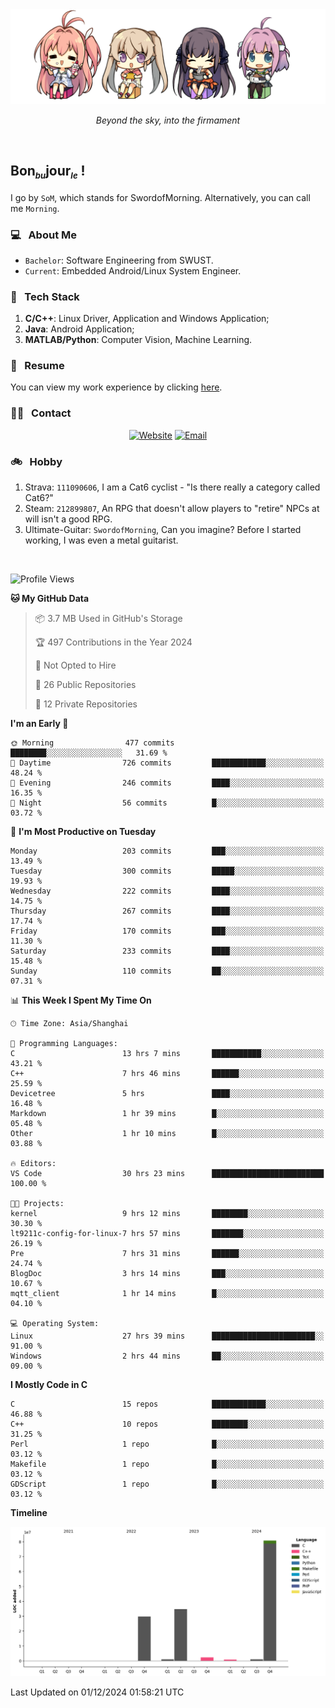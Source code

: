 <img src="./pic/Aokana.png">
<p align="center"><em>Beyond the sky, into the firmament</em></p>

<br/>

## Bon<sub><em><font size=2>bu</font></em></sub>jour<sub><em><font size=2>le</font></em></sub> !

I go by `SoM`, which stands for SwordofMorning. Alternatively, you can call me `Morning`.

### 💻 &nbsp; About Me

- `Bachelor`: Software Engineering from SWUST.
- `Current`: Embedded Android/Linux System Engineer.

### 🔧 &nbsp; Tech Stack

1. **C/C++**: Linux Driver, Application and Windows Application;
2. **Java**: Android Application;
3. **MATLAB/Python**: Computer Vision, Machine Learning.

### 📝 &nbsp; Resume

You can view my work experience by clicking <a href="https://swordofmorning.com/index.php/contact/">here</a>.

### 🤝🏻 &nbsp; Contact

<p align="center">
<a href="https://swordofmorning.com/"><img alt="Website" src="https://img.shields.io/badge/Website-swordofmorning.com-blue?style=flat-square&logo=google-chrome"></a>
<a href="mailto:master@xiaojintao.email
"><img alt="Email" src="https://img.shields.io/badge/Email-master@xiaojintao.email-blue?style=flat-square&logo=gmail"></a>
</p>

### 🚲 &nbsp; Hobby

1. Strava: `111090606`, I am a Cat6 cyclist - "Is there really a category called Cat6?"
2. Steam: `212899807`, An RPG that doesn't allow players to "retire" NPCs at will isn't a good RPG.
3. Ultimate-Guitar: `SwordofMorning`, Can you imagine? Before I started working, I was even a metal guitarist.

<br/>

<!--START_SECTION:waka-->
![Profile Views](http://img.shields.io/badge/Profile%20Views-0-blue)

**🐱 My GitHub Data** 

> 📦 3.7 MB Used in GitHub's Storage 
 > 
> 🏆 497 Contributions in the Year 2024
 > 
> 🚫 Not Opted to Hire
 > 
> 📜 26 Public Repositories 
 > 
> 🔑 12 Private Repositories 
 > 
**I'm an Early 🐤** 

```text
🌞 Morning                477 commits         ████████░░░░░░░░░░░░░░░░░   31.69 % 
🌆 Daytime                726 commits         ████████████░░░░░░░░░░░░░   48.24 % 
🌃 Evening                246 commits         ████░░░░░░░░░░░░░░░░░░░░░   16.35 % 
🌙 Night                  56 commits          █░░░░░░░░░░░░░░░░░░░░░░░░   03.72 % 
```
📅 **I'm Most Productive on Tuesday** 

```text
Monday                   203 commits         ███░░░░░░░░░░░░░░░░░░░░░░   13.49 % 
Tuesday                  300 commits         █████░░░░░░░░░░░░░░░░░░░░   19.93 % 
Wednesday                222 commits         ████░░░░░░░░░░░░░░░░░░░░░   14.75 % 
Thursday                 267 commits         ████░░░░░░░░░░░░░░░░░░░░░   17.74 % 
Friday                   170 commits         ███░░░░░░░░░░░░░░░░░░░░░░   11.30 % 
Saturday                 233 commits         ████░░░░░░░░░░░░░░░░░░░░░   15.48 % 
Sunday                   110 commits         ██░░░░░░░░░░░░░░░░░░░░░░░   07.31 % 
```


📊 **This Week I Spent My Time On** 

```text
🕑︎ Time Zone: Asia/Shanghai

💬 Programming Languages: 
C                        13 hrs 7 mins       ███████████░░░░░░░░░░░░░░   43.21 % 
C++                      7 hrs 46 mins       ██████░░░░░░░░░░░░░░░░░░░   25.59 % 
Devicetree               5 hrs               ████░░░░░░░░░░░░░░░░░░░░░   16.48 % 
Markdown                 1 hr 39 mins        █░░░░░░░░░░░░░░░░░░░░░░░░   05.48 % 
Other                    1 hr 10 mins        █░░░░░░░░░░░░░░░░░░░░░░░░   03.88 % 

🔥 Editors: 
VS Code                  30 hrs 23 mins      █████████████████████████   100.00 % 

🐱‍💻 Projects: 
kernel                   9 hrs 12 mins       ████████░░░░░░░░░░░░░░░░░   30.30 % 
lt9211c-config-for-linux-7 hrs 57 mins       ███████░░░░░░░░░░░░░░░░░░   26.19 % 
Pre                      7 hrs 31 mins       ██████░░░░░░░░░░░░░░░░░░░   24.74 % 
BlogDoc                  3 hrs 14 mins       ███░░░░░░░░░░░░░░░░░░░░░░   10.67 % 
mqtt_client              1 hr 14 mins        █░░░░░░░░░░░░░░░░░░░░░░░░   04.10 % 

💻 Operating System: 
Linux                    27 hrs 39 mins      ███████████████████████░░   91.00 % 
Windows                  2 hrs 44 mins       ██░░░░░░░░░░░░░░░░░░░░░░░   09.00 % 
```

**I Mostly Code in C** 

```text
C                        15 repos            ████████████░░░░░░░░░░░░░   46.88 % 
C++                      10 repos            ████████░░░░░░░░░░░░░░░░░   31.25 % 
Perl                     1 repo              █░░░░░░░░░░░░░░░░░░░░░░░░   03.12 % 
Makefile                 1 repo              █░░░░░░░░░░░░░░░░░░░░░░░░   03.12 % 
GDScript                 1 repo              █░░░░░░░░░░░░░░░░░░░░░░░░   03.12 % 
```



**Timeline**

![Lines of Code chart](https://raw.githubusercontent.com/SwordofMorning/SwordofMorning/main/assets/bar_graph.png)


 Last Updated on 01/12/2024 01:58:21 UTC
<!--END_SECTION:waka-->
